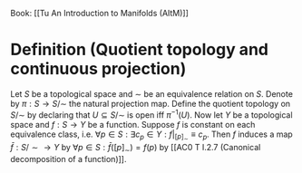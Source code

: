 Book: [[Tu An Introduction to Manifolds (AItM)]]
# Definition (Quotient topology and continuous projection)
Let $S$ be a topological space and $\sim$ be an equivalence relation on $S$.
Denote by $\pi:S\to S/{\sim}$ the natural projection map.
Define the quotient topology on $S/{\sim}$ by declaring that $U\subseteq S/{\sim}$ is open iff $\pi ^{-1}(U)$.
Now let $Y$ be a topological space and $f:S\to Y$ be a function.
Suppose $f$ is constant on each equivalence class, i.e. $\forall p\in S:\exists c_{p}\in Y:f|_{[p]_{\sim}}\equiv c_{p}$. 
Then $f$ induces a map $\bar{f}:S/{\sim}\to Y$ by $\forall p\in S:\bar{f}([p]_{\sim})=f(p)$ by [[AC0 T I.2.7 (Canonical decomposition of a function)]].
